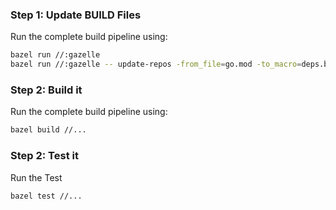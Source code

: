 ### Step 1: Update BUILD Files

Run the complete build pipeline using:

```sh
bazel run //:gazelle
bazel run //:gazelle -- update-repos -from_file=go.mod -to_macro=deps.bzl%go_dependencies 
```

### Step 2: Build it

Run the complete build pipeline using:

```sh
bazel build //...
```

### Step 2: Test it

Run the Test

```sh
bazel test //...
```

